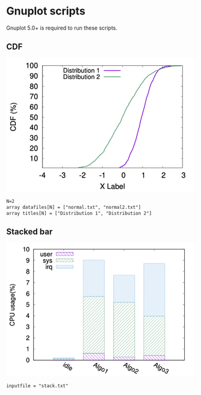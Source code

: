 # Gnuplot scripts

Gnuplot 5.0+ is required to run these scripts.

## CDF

![](./cdf.png)

```
N=2
array datafiles[N] = ["normal.txt", "normal2.txt"]
array titles[N] = ["Distribution 1", "Distribution 2"]
```

## Stacked bar

![](./stack.png)

```
inputfile = "stack.txt"
```
